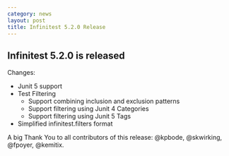 ```yaml
---
category: news
layout: post
title: Infinitest 5.2.0 Release
---
```


## Infinitest 5.2.0 is released

Changes:
* Junit 5 support
* Test Filtering 
  * Support combining inclusion and exclusion patterns
  * Support filtering using Junit 4 Categories
  * Support filtering using Junit 5 Tags 
* Simplified infinitest.filters format

A big Thank You to all contributors of this release: @kpbode, @skwirking, @fpoyer, @kemitix.